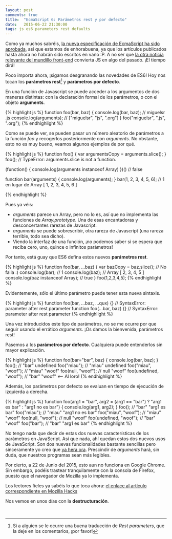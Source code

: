 ```yaml
---
layout: post
comments: true
title:  "EcmaScript 6: Parámetros rest y por defecto"
date:   2015-06-22 21:30:00
tags: js es6 parameters rest defaults
---
```


Como ya muchos sabréis, [la nueva especificación de EcmaScript ha sido aprobada][especificacion], así que estamos de enhorabuena, ya que los artículos publicados hasta ahora no habrán sido escritos en vano :P. A no ser que [la otra noticia relevante del mundillo front-end][web_assembly] convierta JS en algo del pasado. ¡El tiempo dirá!

Poco importa ahora, ¡sigamos desgranando las novedades de ES6! Hoy nos tocan los **parámetros rest**[^1] y **parámetros por defecto**.

En una función de Javascript se puede acceder a los argumentos de dos maneras distintas: con la declaración formal de los parámetros, o con el objeto **arguments**.

{% highlight js %}
function foo(bar, baz) {
  console.log(bar, baz); // miguelsr .js
  console.log(arguments); // ["miguelsr", "js", ".org"]
}
foo("miguelsr", ".js", ".org");
{% endhighlight %}

Como se puede ver, se pueden pasar un número aleatorio de parámetros a la función *foo* y recogerlos posteriormente con *arguments*. No obstante, esto no es muy bueno, veamos algunos ejemplos de por qué.

{% highlight js %}
function foo() {
  var argumentsCopy = arguments.slice();
}
foo(); // TypeError: arguments.slice is not a function.

(function() { console.log(arguments instanceof Array) })() // false

function bar(arguments) {
  console.log(arguments);
}
bar(1, 2, 3, 4, 5, 6); // 1 en lugar de Array [ 1, 2, 3, 4, 5, 6 ]

{% endhighlight %}

Pues ya véis:

* *arguments* parece un Array, pero no lo es, así que no implementa las funciones de *Array.prototype*. Una de esas encantadoras y desconcertantes rarezas de Javascript.
* *arguments* se puede sobrescribir, otra rareza de Javascript (una rareza terrible, todo sea dicho).
* Viendo la interfaz de una función, ¡no podemos saber si se espera que reciba cero, uno, quince o infinitos parámetros!

Por tanto, está guay que ES6 defina estos nuevos **parámetros rest**.

{% highlight js %}
function foo(bar, ...baz) {
  var bazCopy = baz.slice(); // No falla :)
  console.log(bar); // 1
  console.log(baz); // Array [ 2, 3, 4, 5 ]
  console.log(baz instanceof Array); // true
}
foo(1,2,3,4,5);
{% endhighlight %}

Evidentemente, sólo el último parámetro puede tener esta nueva sintaxis.

{% highlight js %}
function foo(bar, ...baz, ...qux) {} // SyntaxError: parameter after rest parameter
function foo(...bar, baz) {} // SyntaxError: parameter after rest parameter
{% endhighlight %}

Una vez introducidos este tipo de parámetros, no se me ocurre por que seguir usando el errático *arguments*. ¡Os damos la bienvenida, parámetros rest!

Pasemos a los **parámetros por defecto**. Cualquiera puede entenderlos sin mayor explicación.

{% highlight js %}
function foo(bar="bar", baz) {
  console.log(bar, baz);
}
foo(); // "bar" undefined
foo("miau"); // "miau" undefined
foo("miau", "woof"); // "miau" "woof"
foo(null, "woof"); // null "woof"
foo(undefined, "woof"); // "bar" "woof" <-- Al loro!
{% endhighlight %}

Además, los parámetros por defecto se evaluan en tiempo de ejecución de izquierda a derecha.

{% highlight js %}
function foo(arg1 = "bar",
             arg2 = (arg1 == "bar") ? "arg1 es bar" : "arg1 no es bar") {
  console.log(arg1, arg2);
}
foo(); // "bar" "arg1 es bar"
foo("miau"); // "miau" "arg1 no es bar"
foo("miau", "woof"); // "miau" "woof"
foo(null, "woof"); // null "woof"
foo(undefined, "woof"); // "bar" "woof"
foo("bar"); // "bar" "arg1 es bar"
{% endhighlight %}

No tengo nada que decír de estas dos nuevas características de los parámetros en JavaScript.  Así que nada, ahí quedan estos dos nuevos usos de JavaScript. Son dos nuevas funcionalidades bastante sencillas pero sinceramente yo creo que [ya hera ora][ya_hera_ora]. Prescindir de *arguments* hará, sin duda, que nuestros programas sean más legibles.

Por cierto, a 22 de Junio del 2015, esto aun no funciona en Google Chrome. Sin embargo, podéis trastear tranquilamente con la consola de Firefox, puesto que el navegador de Mozilla ya lo implementa.

Los lectores fieles ya sabéis lo que toca ahora: [el enlace al artículo correspondiente en Mozilla Hacks][fuente_original]

Nos vemos en unos días con la **destructuración**.

<br>

[especificacion]: https://news.ycombinator.com/item?id=9733168
[web_assembly]: https://medium.com/javascript-scene/what-is-webassembly-the-dawn-of-a-new-era-61256ec5a8f6 
[fuente_original]: https://hacks.mozilla.org/2015/05/es6-in-depth-rest-parameters-and-defaults/
[ya_hera_ora]: http://www.manolokabezabolo.es/yaheraora.html
[^1]: Si a alguien se le ocurre una buena traducción de *Rest parameters*, que la deje en los comentarios, ¡por favor!
